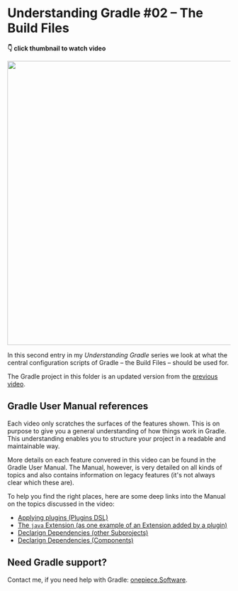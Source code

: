 # Understanding Gradle #02 – The Build Files

**👇 click thumbnail to watch video**

[<img src="https://onepiecesoftware.github.io/img/videos/02.png" width="640">](https://www.youtube.com/watch?v=OKjE_Lt_66U&list=PLWQK2ZdV4Yl2k2OmC_gsjDpdIBTN0qqkE)

In this second entry in my *Understanding Gradle* series we look at what the central configuration scripts of Gradle – the Build Files – should be used for.

The Gradle project in this folder is an updated version from the [previous video](../01_The_Settings_File).

## Gradle User Manual references

Each video only scratches the surfaces of the features shown.
This is on purpose to give you a general understanding of how things work in Gradle.
This understanding enables you to structure your project in a readable and maintainable way.

More details on each feature convered in this video can be found in the Gradle User Manual.
The Manual, however, is very detailed on all kinds of topics and also contains information on legacy features (it's not always clear which these are).

To help you find the right places, here are some deep links into the Manual on the topics discussed in the video:

* [Applying plugins (Plugins DSL)](https://docs.gradle.org/current/userguide/plugins.html#sec:plugins_block)
* [The `java` Extension (as one example of an Extension added by a plugin)](https://docs.gradle.org/current/userguide/java_plugin.html#sec:java-extension)
* [Declarign Dependencies (other Subprojects)](https://docs.gradle.org/current/userguide/declaring_dependencies_between_subprojects.html)
* [Declarign Dependencies (Components)](https://docs.gradle.org/current/userguide/declaring_dependencies.html)

## Need Gradle support?

Contact me, if you need help with Gradle: [onepiece.Software](http://onepiece.software).
